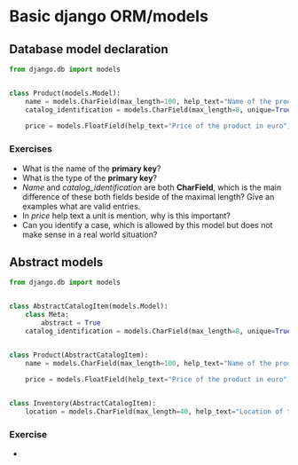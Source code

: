 # Basic django ORM/models

## Database model declaration
```python
from django.db import models


class Product(models.Model):
    name = models.CharField(max_length=100, help_text="Name of the product")
    catalog_identification = models.CharField(max_length=8, unique=True, help_text="Unique identification in the catalog")
    
    price = models.FloatField(help_text="Price of the product in euro")
```

### Exercises

* What is the name of the **primary key**?
* What is the type of the **primary key**?
* *Name* and *catalog_identification* are both **CharField**, which is the main difference of these both fields beside of the maximal length? Give an examples what are valid entries.
* In *price* help text a unit is mention, why is this important?
* Can you identify a case, which is allowed by this model but does not make sense in a real world situation?


## Abstract models

```python
from django.db import models


class AbstractCatalogItem(models.Model):
    class Meta:
        abstract = True
    catalog_identification = models.CharField(max_length=8, unique=True, help_text="Unique identification in the catalog")


class Product(AbstractCatalogItem):
    name = models.CharField(max_length=100, help_text="Name of the product")
    
    price = models.FloatField(help_text="Price of the product in euro")


class Inventory(AbstractCatalogItem):
    location = models.CharField(max_length=40, help_text="Location of the inventory item")
```

### Exercise

* 
